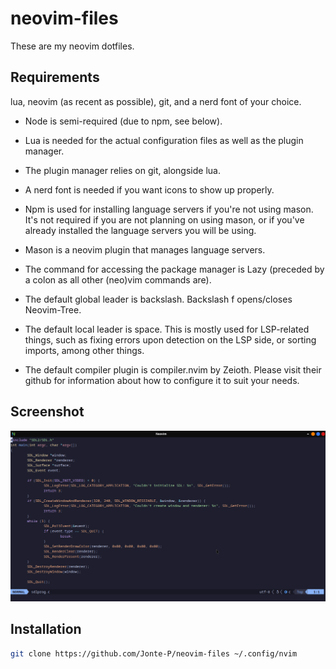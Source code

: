 # neovim-files
These are my neovim dotfiles.

## Requirements
lua, neovim (as recent as possible), git, and a nerd font of your choice.
* Node is semi-required (due to npm, see below).

* Lua is needed for the actual configuration files as well as the plugin manager.
* The plugin manager relies on git, alongside lua.
* A nerd font is needed if you want icons to show up properly.
* Npm is used for installing language servers if you're not using mason. It's not required if you are not planning on using mason, or if you've already installed the language servers you will be using.
* Mason is a neovim plugin that manages language servers.
* The command for accessing the package manager is Lazy (preceded by a colon as all other (neo)vim commands are).
* The default global leader is backslash. Backslash f opens/closes Neovim-Tree.
* The default local leader is space. This is mostly used for LSP-related things, such as fixing errors upon detection on the LSP side, or sorting imports, among other things.
* The default compiler plugin is compiler.nvim by Zeioth. Please visit their github for information about how to configure it to suit your needs. 

## Screenshot
![screenshot](.screenshot.png)
## Installation
```bash
git clone https://github.com/Jonte-P/neovim-files ~/.config/nvim
```


